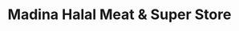 ---
title: "Madina Halal Meat & Super Store"
url: /bolton/madina-halal-meat-und-super-store/
shop: Lebensmittel
---